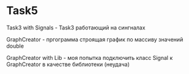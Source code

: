 # Task5

Task3 with Signals - Task3 работающий на сингналах

GraphCreator - пргограмма строящая график по массиву значений double

GraphCreator with Lib - моя попытка подключить класс Signal к GraphCreator в качестве библиотеки (неудача)
